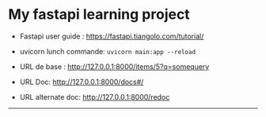 # My fastapi learning project

* Fastapi user guide : https://fastapi.tiangolo.com/tutorial/

* uvicorn lunch commande:  ````uvicorn main:app --reload````
* URL de base : http://127.0.0.1:8000/items/5?q=somequery
* URL Doc:  http://127.0.0.1:8000/docs#/
* URL alternate doc: http://127.0.0.1:8000/redoc

---

